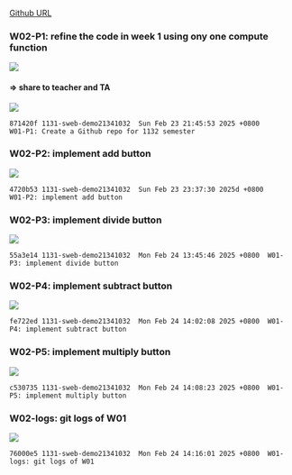 [Github URL](https://github.com/1131-sweb-demo-213410326-crypto/1132-2N-demo-26)

### W02-P1: refine the code in week 1 using ony one compute function

![](w02-p1-1.png)

#### => share to teacher and TA

![](w02-p1-2.png)
```
871420f 1131-sweb-demo21341032  Sun Feb 23 21:45:53 2025 +0800       W01-P1: Create a Github repo for 1132 semester
```

### W02-P2: implement add button

![](w02-p2.png)
 
```
4720b53 1131-sweb-demo21341032  Sun Feb 23 23:37:30 2025d +0800       W01-P2: implement add button
```
### W02-P3: implement divide button
 
![](w02-p3.png)
 
```
55a3e14 1131-sweb-demo21341032  Mon Feb 24 13:45:46 2025 +0800  W01-P3: implement divide button
```
### W02-P4: implement subtract button
 
![](w02-p4.png)
 
```
fe722ed 1131-sweb-demo21341032  Mon Feb 24 14:02:08 2025 +0800  W01-P4: implement subtract button
```
### W02-P5: implement multiply button
 
![](w02-p5.png)
 
```
c530735 1131-sweb-demo21341032  Mon Feb 24 14:08:23 2025 +0800  W01-P5: implement multiply button
```

### W02-logs: git logs of W01

 ![](w02-logs.png)

```
76000e5 1131-sweb-demo21341032  Mon Feb 24 14:16:01 2025 +0800  W01-logs: git logs of W01
```
 